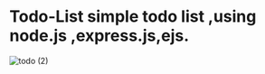 # Todo-List simple todo list ,using node.js ,express.js,ejs.
![todo (2)](https://user-images.githubusercontent.com/89039091/166107478-794df37c-e418-41ec-adb8-e70b1f04e0cd.png)
